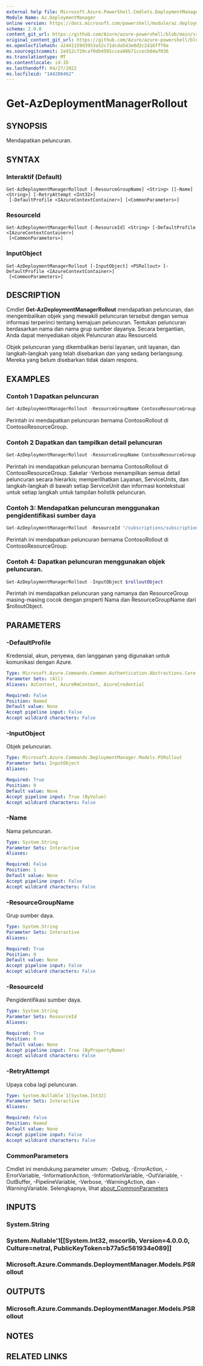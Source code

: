 ```yaml
---
external help file: Microsoft.Azure.PowerShell.Cmdlets.DeploymentManager.dll-Help.xml
Module Name: Az.DeploymentManager
online version: https://docs.microsoft.com/powershell/module/az.deploymentmanager/get-azdeploymentmanagerrollout
schema: 2.0.0
content_git_url: https://github.com/Azure/azure-powershell/blob/main/src/DeploymentManager/DeploymentManager/help/Get-AzDeploymentManagerRollout.md
original_content_git_url: https://github.com/Azure/azure-powershell/blob/main/src/DeploymentManager/DeploymentManager/help/Get-AzDeploymentManagerRollout.md
ms.openlocfilehash: a2441159d3953a52c71dcda543e0d2c2416fff8e
ms.sourcegitcommit: 2a912c720caf0db4501ccea98b71ccecb84af036
ms.translationtype: MT
ms.contentlocale: id-ID
ms.lasthandoff: 04/27/2022
ms.locfileid: "144206462"
---
```

# Get-AzDeploymentManagerRollout

## SYNOPSIS
Mendapatkan peluncuran.

## SYNTAX

### Interaktif (Default)
```
Get-AzDeploymentManagerRollout [-ResourceGroupName] <String> [[-Name] <String>] [-RetryAttempt <Int32>]
 [-DefaultProfile <IAzureContextContainer>] [<CommonParameters>]
```

### ResourceId
```
Get-AzDeploymentManagerRollout [-ResourceId] <String> [-DefaultProfile <IAzureContextContainer>]
 [<CommonParameters>]
```

### InputObject
```
Get-AzDeploymentManagerRollout [-InputObject] <PSRollout> [-DefaultProfile <IAzureContextContainer>]
 [<CommonParameters>]
```

## DESCRIPTION
Cmdlet **Get-AzDeploymentManagerRollout** mendapatkan peluncuran, dan mengembalikan objek yang mewakili peluncuran tersebut dengan semua informasi terperinci tentang kemajuan peluncuran.
Tentukan peluncuran berdasarkan nama dan nama grup sumber dayanya. Secara bergantian, Anda dapat menyediakan objek Peluncuran atau ResourceId.

Objek peluncuran yang dikembalikan berisi layanan, unit layanan, dan langkah-langkah yang telah disebarkan dan yang sedang berlangsung. Mereka yang belum disebarkan tidak dalam respons.

## EXAMPLES

### Contoh 1 Dapatkan peluncuran
```powershell
Get-AzDeploymentManagerRollout -ResourceGroupName ContosoResourceGroup -Name ContosoRollout
```

Perintah ini mendapatkan peluncuran bernama ContosoRollout di ContosoResourceGroup. 

### Contoh 2 Dapatkan dan tampilkan detail peluncuran
```powershell
Get-AzDeploymentManagerRollout -ResourceGroupName ContosoResourceGroup -Name ContosoRollout -Verbose
```

Perintah ini mendapatkan peluncuran bernama ContosoRollout di ContosoResourceGroup. Sakelar -Verbose menampilkan semua detail peluncuran secara hierarkis; memperlihatkan Layanan, ServiceUnits, dan langkah-langkah di bawah setiap ServiceUnit dan informasi kontekstual untuk setiap langkah untuk tampilan holistik peluncuran.

### Contoh 3: Mendapatkan peluncuran menggunakan pengidentifikasi sumber daya
```powershell
Get-AzDeploymentManagerRollout -ResourceId "/subscriptions/subscriptionId/resourcegroups/ContosoResourceGroup/providers/Microsoft.DeploymentManager/rollouts/ContosoRollout"
```

Perintah ini mendapatkan peluncuran bernama ContosoRollout di ContosoResourceGroup.

### Contoh 4: Dapatkan peluncuran menggunakan objek peluncuran.
```powershell
Get-AzDeploymentManagerRollout -InputObject $rolloutObject
```

Perintah ini mendapatkan peluncuran yang namanya dan ResourceGroup masing-masing cocok dengan properti Nama dan ResourceGroupName dari $rolloutObject.

## PARAMETERS

### -DefaultProfile
Kredensial, akun, penyewa, dan langganan yang digunakan untuk komunikasi dengan Azure.

```yaml
Type: Microsoft.Azure.Commands.Common.Authentication.Abstractions.Core.IAzureContextContainer
Parameter Sets: (All)
Aliases: AzContext, AzureRmContext, AzureCredential

Required: False
Position: Named
Default value: None
Accept pipeline input: False
Accept wildcard characters: False
```

### -InputObject
Objek peluncuran.

```yaml
Type: Microsoft.Azure.Commands.DeploymentManager.Models.PSRollout
Parameter Sets: InputObject
Aliases:

Required: True
Position: 0
Default value: None
Accept pipeline input: True (ByValue)
Accept wildcard characters: False
```

### -Name
Nama peluncuran.

```yaml
Type: System.String
Parameter Sets: Interactive
Aliases:

Required: False
Position: 1
Default value: None
Accept pipeline input: False
Accept wildcard characters: False
```

### -ResourceGroupName
Grup sumber daya.

```yaml
Type: System.String
Parameter Sets: Interactive
Aliases:

Required: True
Position: 0
Default value: None
Accept pipeline input: False
Accept wildcard characters: False
```

### -ResourceId
Pengidentifikasi sumber daya.

```yaml
Type: System.String
Parameter Sets: ResourceId
Aliases:

Required: True
Position: 0
Default value: None
Accept pipeline input: True (ByPropertyName)
Accept wildcard characters: False
```

### -RetryAttempt
Upaya coba lagi peluncuran.

```yaml
Type: System.Nullable`1[System.Int32]
Parameter Sets: Interactive
Aliases:

Required: False
Position: Named
Default value: None
Accept pipeline input: False
Accept wildcard characters: False
```

### CommonParameters
Cmdlet ini mendukung parameter umum: -Debug, -ErrorAction, -ErrorVariable, -InformationAction, -InformationVariable, -OutVariable, -OutBuffer, -PipelineVariable, -Verbose, -WarningAction, dan -WarningVariable. Selengkapnya, lihat [about_CommonParameters](http://go.microsoft.com/fwlink/?LinkID=113216)

## INPUTS

### System.String

### System.Nullable'1[[System.Int32, mscorlib, Version=4.0.0.0, Culture=netral, PublicKeyToken=b77a5c561934e089]]

### Microsoft.Azure.Commands.DeploymentManager.Models.PSRollout

## OUTPUTS

### Microsoft.Azure.Commands.DeploymentManager.Models.PSRollout

## NOTES

## RELATED LINKS
